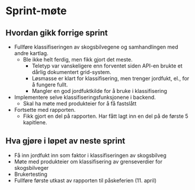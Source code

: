 # Sprint-møte

## Hvordan gikk forrige sprint
- Fullføre klassifiseringen av skogsbilvegene og samhandlingen med andre kartlag.
	- Ble ikke helt ferdig, men fikk gjort det meste. 
		- Teletyp var vanskeligere enn forventet siden API-en brukte et dårlig dokumentert grid-system.
		- Løsmasse er klart for klassifisering, men trenger jordfukt, el., for å fungere fullt.
		- Mangler en god jordfuktkilde for å bruke i klassifisering
- Implementere selve klassifiseringsfunksjonene i backend.
	- Skal ha møte med produkteier for å få fastslått
- Fortsette med rapporten.
	- Fikk gjort en del på rapporten. Har fått lagt inn en del på de første 5 kapitlene.
## Hva gjøre i løpet av neste sprint
- Få inn jordfukt inn som faktor i klassifiseringen av skogsbilveg
- Møte med produkteier om klassifisering av grenseverdier for skogsbilveger
- Brukertesting
- Fullføre første utkast av rapporten til påskeferien (11. april)